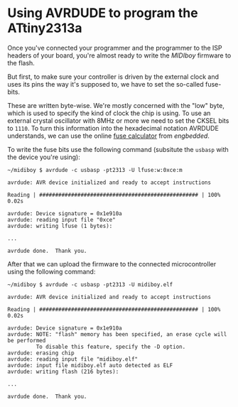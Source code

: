 # Using AVRDUDE to program the ATtiny2313a

Once you've connected your programmer and the programmer to the ISP headers of
your board, you're almost ready to write the _MIDIboy_ firmware to the flash.

But first, to make sure your controller is driven by the external clock and
uses its pins the way it's supposed to, we have to set the so-called fuse-bits.

These are written byte-wise. We're mostly concerned with the "low" byte, which
is used to specify the kind of clock the chip is using. To use an external
crystal oscillator with 8MHz or more we need to set the CKSEL bits to `1110`.
To turn this information into the hexadecimal notation AVRDUDE understands,
we can use the online [fuse calculator](http://www.engbedded.com/fusecalc/)
from _engbedded_.

To write the fuse bits use the following command (subsitute the `usbasp` with
the device you're using):

```console
~/midiboy $ avrdude -c usbasp -pt2313 -U lfuse:w:0xce:m

avrdude: AVR device initialized and ready to accept instructions

Reading | ################################################## | 100% 0.02s

avrdude: Device signature = 0x1e910a
avrdude: reading input file "0xce"
avrdude: writing lfuse (1 bytes):

...

avrdude done.  Thank you.

```

After that we can upload the firmware to the connected microcontroller using
the following command:

```console
~/midiboy $ avrdude -c usbasp -pt2313 -U midiboy.elf

avrdude: AVR device initialized and ready to accept instructions

Reading | ################################################## | 100% 0.02s

avrdude: Device signature = 0x1e910a
avrdude: NOTE: "flash" memory has been specified, an erase cycle will be performed
         To disable this feature, specify the -D option.
avrdude: erasing chip
avrdude: reading input file "midiboy.elf"
avrdude: input file midiboy.elf auto detected as ELF
avrdude: writing flash (216 bytes):

...

avrdude done.  Thank you.

```
